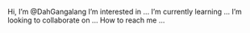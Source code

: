 Hi, I’m @DahGangalang
I’m interested in ...
I’m currently learning ...
I’m looking to collaborate on ...
How to reach me ...

<!---
DahGangalang/DahGangalang is a ✨ special ✨ repository because its `README.md` (this file) appears on your GitHub profile.
You can click the Preview link to take a look at your changes.
--->
